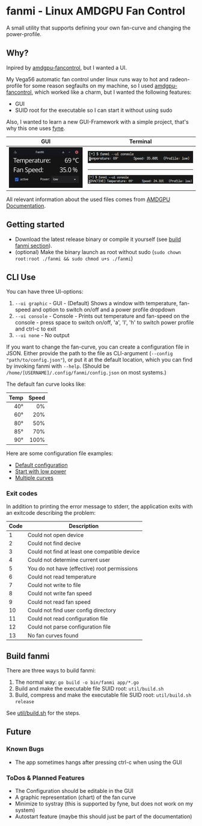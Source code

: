 # fanmi - Linux AMDGPU Fan Control

A small utility that supports defining your own fan-curve and changing the power-profile.

## Why?

Inpired by [amdgpu-fancontrol](https://github.com/grmat/amdgpu-fancontrol), but I wanted a UI.

My Vega56 automatic fan control under linux runs way to hot and radeon-profile for some reason segfaults on my machine, so I used [amdgpu-fancontrol](https://github.com/grmat/amdgpu-fancontrol), which worked like a charm, but I wanted the following features:

- GUI
- SUID root for the executable so I can start it without using sudo

Also, I wanted to learn a new GUI-Framework with a simple project, that's why this one uses [fyne](https://fyne.io/).

| GUI | Terminal |
|-|-|
| ![GUI Interface](doc/main_window01.png) | ![](doc/main_console01.png) <hr>![](doc/main_console02.png) |

All relevant information about the used files comes from [AMDGPU Documentation](https://docs.kernel.org/6.1/gpu/amdgpu/thermal.html).

## Getting started

- Download the latest release binary or compile it yourself (see [build fanmi section](#build-fanmi)).
- (optional) Make the binary launch as root without sudo (`sudo chown root:root ./fanmi && sudo chmod u+s ./fanmi`)

## CLI Use

You can have three UI-options:

1. `--ui graphic` - GUI - (Default) Shows a window with temperature, fan-speed and option to switch on/off and a power profile dropdown
2. `--ui console` - Console - Prints out temperature and fan-speed on the console - press space to switch on/off, 'a', 'l', 'h' to switch power profile and ctrl-c to exit
3. `--ui none` - No output

If you want to change the fan-curve, you can create a configuration file in JSON.
Either provide the path to the file as CLI-argument (`--config "path/to/config.json"`), or put it at the default location, which you can find by invoking fanmi with `--help`. (Should be `/home/[USERNAME]/.config/fanmi/config.json` on most systems.)

The default fan curve looks like:

| Temp | Speed |
|   -: |    -: |
|  40° |    0% |
|  60° |   20% |
|  80° |   50% |
|  85° |   70% |
|  90° |  100% |

Here are some configuration file examples:

- [Default configuration](doc/fanmi_default_config.json)
- [Start with low power](doc/fanmi_low_config.json)
- [Multiple curves](doc/fanmi_multicurve_config.json)

### Exit codes

In addition to printing the error message to stderr, the application exits with an exitcode describing the problem:

| Code | Description |
|-|-|
| 1 | Could not open device |
| 2 | Could not find decive |
| 3 | Could not find at least one compatible device |
| 4 | Could not determine current user |
| 5 | You do not have (effective) root permissions |
| 6 | Could not read temperature |
| 7 | Could not write to file |
| 8 | Could not write fan speed |
| 9 | Could not read fan speed |
| 10 | Could not find user config directory |
| 11 | Could not read configuration file |
| 12 | Could not parse configuration file |
| 13 | No fan curves found |

## Build fanmi

There are three ways to build fanmi:

1. The normal way: `go build -o bin/fanmi app/*.go`
1. Build and make the executable file SUID root: `util/build.sh`
1. Build, compress and make the executable file SUID root: `util/build.sh release`

See [util/build.sh](util/build.sh) for the steps.

## Future

### Known Bugs

- The app sometimes hangs after pressing ctrl-c when using the GUI

### ToDos & Planned Features

- The Configuration should be editable in the GUI
- A graphic representation (chart) of the fan curve
- Minimize to systray (this is supported by fyne, but does not work on my system)
- Autostart feature (maybe this should just be part of the documentation)
 